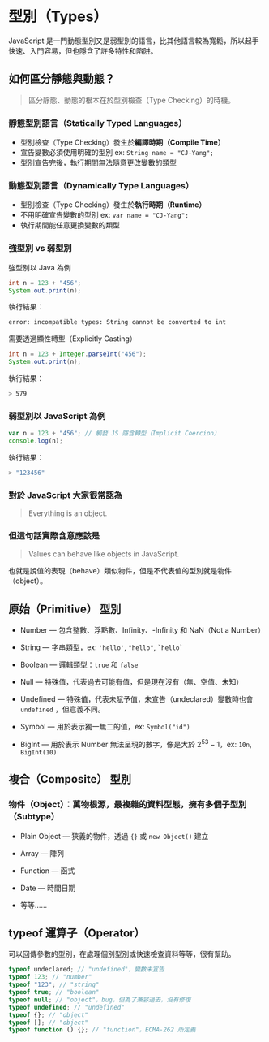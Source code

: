 # 型別（Types）

JavaScript 是一門動態型別又是弱型別的語言，比其他語言較為寬鬆，所以起手快速、入門容易，但也隱含了許多特性和陷阱。

## 如何區分靜態與動態？

> 區分靜態、動態的根本在於型別檢查（Type Checking）的時機。

### 靜態型別語言（Statically Typed Languages）

- 型別檢查（Type Checking）發生於**編譯時期（Compile Time）**
- 宣告變數必須使用明確的型別 ex: `String name = "CJ-Yang";`
- 型別宣告完後，執行期間無法隨意更改變數的類型

### 動態型別語言（Dynamically Type Languages）

- 型別檢查（Type Checking）發生於**執行時期（Runtime）**
- 不用明確宣告變數的型別 ex: `var name = "CJ-Yang";`
- 執行期間能任意更換變數的類型

### 強型別 vs 弱型別

強型別以 Java 為例

```java
int n = 123 + "456";
System.out.print(n);
```

執行結果：

```bash
error: incompatible types: String cannot be converted to int
```

需要透過顯性轉型（Explicitly Casting）

```java
int n = 123 + Integer.parseInt("456");
System.out.print(n);
```

執行結果：

```bash
> 579
```

### 弱型別以 JavaScript 為例

```js
var n = 123 + "456"; // 觸發 JS 隱含轉型（Implicit Coercion）
console.log(n);
```

執行結果：

```bash
> "123456"
```

### 對於 JavaScript 大家很常認為

> Everything is an object.

### 但這句話實際含意應該是

> Values can behave like objects in JavaScript.

也就是說值的表現（behave）類似物件，但是不代表值的型別就是物件（object）。

## **原始（Primitive）** 型別

- Number — 包含整數、浮點數、Infinity、-Infinity 和 NaN（Not a Number）

- String — 字串類型，ex: `'hello'`, `"hello"`, `` `hello` ``

- Boolean — 邏輯類型：`true` 和 `false`
- Null — 特殊值，代表過去可能有值，但是現在沒有（無、空值、未知）

- Undefined — 特殊值，代表未賦予值，未宣告（undeclared）變數時也會 `undefined` ，但意義不同。

- Symbol — 用於表示獨一無二的值，ex: `Symbol("id")`

- BigInt — 用於表示 Number 無法呈現的數字，像是大於 $2^{53}-1$，ex: `10n`, `BigInt(10)`

## **複合（Composite）** 型別

### 物件（Object）：萬物根源，最複雜的資料型態，擁有多個子型別（Subtype）

- Plain Object — 狹義的物件，透過 `{}` 或 `new Object()` 建立
- Array — 陣列
- Function — 函式

- Date — 時間日期

- 等等......

## typeof 運算子（Operator）

可以回傳參數的型別，在處理個別型別或快速檢查資料等等，很有幫助。

```js
typeof undeclared; // "undefined"，變數未宣告
typeof 123; // "number"
typeof "123"; // "string"
typeof true; // "boolean"
typeof null; // "object"，bug，但為了兼容過去，沒有修復
typeof undefined; // "undefined"
typeof {}; // "object"
typeof []; // "object"
typeof function () {}; // "function"，ECMA-262 所定義
```

